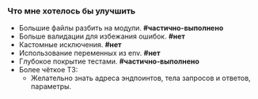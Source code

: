 ### Что мне хотелось бы улучшить

- Большие файлы разбить на модули. **#частично-выполнено**
- Больше валидации для избежания ошибок. **#нет**
- Кастомные исключения. **#нет**
- Использование переменных из env. **#нет**
- Глубокое покрытие тестами. **#частично-выполнено**
- Более чёткое ТЗ:
    - Желательно знать адреса эндпоинтов, тела запросов и ответов, параметры.
